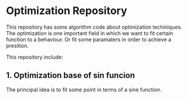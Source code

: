# Optimization Repository
This repository has some algorithm code about optimization techiniques. The optimization is one important field in which we want to fit certain function to a behaviour. Or fit some paramaters in order to achieve a presition.

This repository include:

## 1. Optimization base of sin funcion

The principal idea is to fit some point in terms of a sine function.
